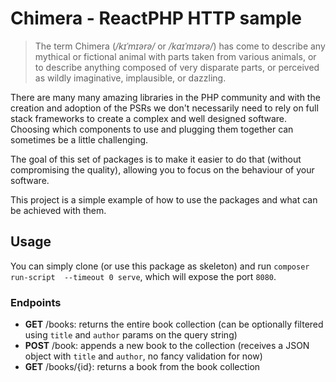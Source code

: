 # Chimera - ReactPHP HTTP sample

> The term Chimera (_/kɪˈmɪərə/_ or _/kaɪˈmɪərə/_) has come to describe any
mythical or fictional animal with parts taken from various animals, or to
describe anything composed of very disparate parts, or perceived as wildly
imaginative, implausible, or dazzling.

There are many many amazing libraries in the PHP community and with the creation
and adoption of the PSRs we don't necessarily need to rely on full stack
frameworks to create a complex and well designed software. Choosing which
components to use and plugging them together can sometimes be a little
challenging.

The goal of this set of packages is to make it easier to do that (without
compromising the quality), allowing you to focus on the behaviour of your
software.

This project is a simple example of how to use the packages and what can be
achieved with them.

## Usage

You can simply clone (or use this package as skeleton) and run `composer run-script 
--timeout 0 serve`, which will expose the port `8080`.

### Endpoints

- **GET** /books: returns the entire book collection (can be optionally
filtered using `title` and `author` params on the query string)
- **POST** /book: appends a new book to the collection (receives a JSON object
with `title` and `author`, no fancy validation for now)
- **GET** /books/{id}: returns a book from the book collection
